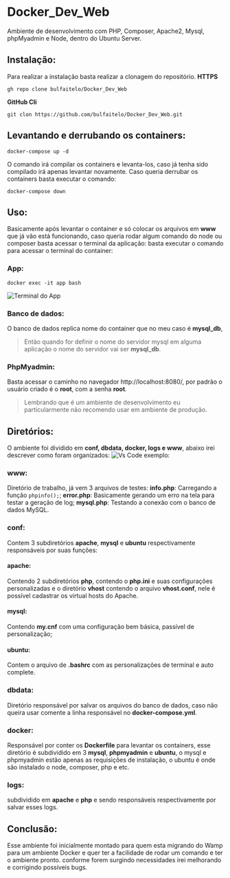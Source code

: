 # Docker_Dev_Web

Ambiente de desenvolvimento com PHP, Composer, Apache2, Mysql, phpMyadmin e Node, dentro do Ubuntu Server. 


## Instalação:
Para realizar a instalação basta realizar a clonagem do repositório.
**HTTPS**

    gh repo clone bulfaitelo/Docker_Dev_Web

**GitHub Cli** 

    git clon https://github.com/bulfaitelo/Docker_Dev_Web.git

## Levantando e derrubando os containers:

    docker-compose up -d

O comando irá compilar os containers e levanta-los, caso já tenha sido compilado irá apenas levantar novamente.
Caso queria derrubar os containers basta executar o comando:

    docker-compose down

## Uso:
Basicamente após levantar o container e só colocar os arquivos em **www** que já vão está funcionando, caso queria rodar algum comando do node ou composer basta acessar o terminal da aplicação: 
basta executar o comando para acessar o terminal do container:

### App:

    docker exec -it app bash

![Terminal do App](https://i.imgur.com/iGl1Out.png)
### Banco de dados:
O banco de dados replica nome do container que no meu caso é **mysql_db**,

> Então quando for definir o nome do servidor mysql em alguma aplicação
> o nome do servidor vai ser **mysql_db**.

### PhpMyadmin:
Basta acessar o caminho no navegador http://localhost:8080/, por padrão o usuário criado é o **root**, com a senha **root**. 

> Lembrando que é um ambiente de desenvolvimento eu particularmente não
> recomendo usar em ambiente de produção.

## Diretórios:
O ambiente foi dividido em **conf, dbdata, docker, logs e www**, abaixo irei descrever como foram organizados:
![Vs Code exemplo: ](https://i.imgur.com/eTZN8py.png)

### www:
Diretório de trabalho, já vem 3 arquivos de testes:
**info.php**: Carregando a função `phpinfo();`;
**error.php**: Basicamente gerando um erro na tela para testar a geração de log;
**mysql.php**: Testando a conexão com o banco de dados MySQL. 

### conf: 
Contem 3 subdiretórios **apache**, **mysql** e **ubuntu** respectivamente responsáveis por suas funções: 
#### apache:
Contendo 2 subdiretórios **php**, contendo o **php.ini** e suas configurações personalizadas e o diretório **vhost** contendo o arquivo **vhost.conf**, nele é possível cadastrar os virtual hosts do Apache. 

#### mysql:
Contendo **my.cnf** com uma configuração bem básica, passível de personalização; 

#### ubuntu:
Contem o arquivo de **.bashrc** com as personalizações de terminal e auto complete. 

### dbdata:
Diretório responsável por salvar os arquivos do banco de dados, caso não queira usar comente a linha responsável no **docker-compose.yml**.

### docker:
Responsável por conter os **Dockerfile** para levantar os containers, esse diretório é subdividido em 3 **mysql**, **phpmyadmin** e **ubuntu**, o mysql e phpmyadmin estão apenas as requisições de instalação, o ubuntu é onde são instalado o node, composer, php e etc.

### logs:
subdividido em **apache** e **php** e sendo responsáveis respectivamente por salvar esses logs. 

## Conclusão:
Esse ambiente foi inicialmente montado para quem esta migrando do Wamp para um ambiente Docker e quer ter a facilidade de rodar um comando e ter o ambiente pronto. conforme forem surgindo necessidades irei melhorando e corrigindo possíveis bugs.
